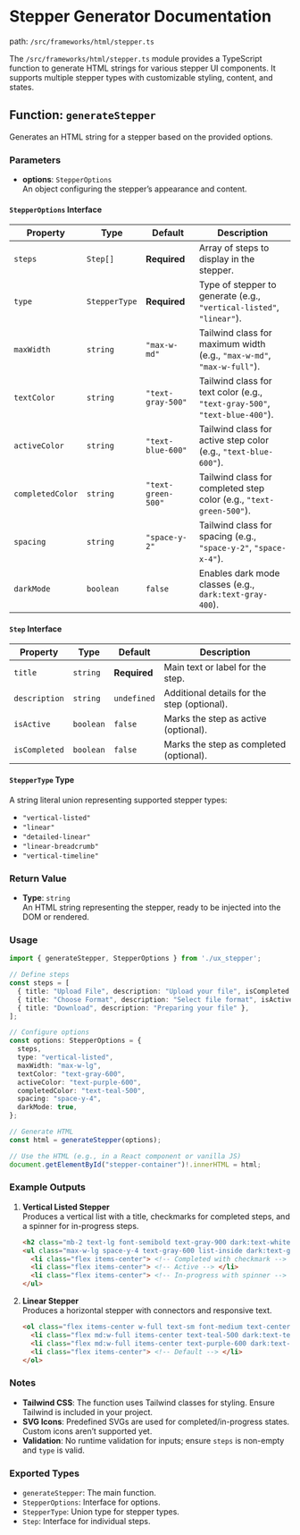# Stepper Generator Documentation
path: `/src/frameworks/html/stepper.ts`


The `/src/frameworks/html/stepper.ts` module provides a TypeScript function to generate HTML strings for various stepper UI components. It supports multiple stepper types with customizable styling, content, and states.

## Function: `generateStepper`

Generates an HTML string for a stepper based on the provided options.

### Parameters
- **options**: `StepperOptions`  
  An object configuring the stepper’s appearance and content.

#### `StepperOptions` Interface
| Property          | Type            | Default             | Description                                                                 |
|-------------------|-----------------|---------------------|-----------------------------------------------------------------------------|
| `steps`           | `Step[]`        | **Required**        | Array of steps to display in the stepper.                                  |
| `type`            | `StepperType`   | **Required**        | Type of stepper to generate (e.g., `"vertical-listed"`, `"linear"`).       |
| `maxWidth`        | `string`        | `"max-w-md"`        | Tailwind class for maximum width (e.g., `"max-w-md"`, `"max-w-full"`).     |
| `textColor`       | `string`        | `"text-gray-500"`   | Tailwind class for text color (e.g., `"text-gray-500"`, `"text-blue-400"`).|
| `activeColor`     | `string`        | `"text-blue-600"`   | Tailwind class for active step color (e.g., `"text-blue-600"`).            |
| `completedColor`  | `string`        | `"text-green-500"`  | Tailwind class for completed step color (e.g., `"text-green-500"`).        |
| `spacing`         | `string`        | `"space-y-2"`       | Tailwind class for spacing (e.g., `"space-y-2"`, `"space-x-4"`).           |
| `darkMode`        | `boolean`       | `false`             | Enables dark mode classes (e.g., `dark:text-gray-400`).                    |

#### `Step` Interface
| Property       | Type     | Default | Description                                      |
|----------------|----------|---------|--------------------------------------------------|
| `title`        | `string` | **Required** | Main text or label for the step.            |
| `description`  | `string` | `undefined`  | Additional details for the step (optional). |
| `isActive`     | `boolean`| `false`      | Marks the step as active (optional).        |
| `isCompleted`  | `boolean`| `false`      | Marks the step as completed (optional).     |

#### `StepperType` Type
A string literal union representing supported stepper types:
- `"vertical-listed"`
- `"linear"`
- `"detailed-linear"`
- `"linear-breadcrumb"`
- `"vertical-timeline"`

### Return Value
- **Type**: `string`  
  An HTML string representing the stepper, ready to be injected into the DOM or rendered.

### Usage
```typescript
import { generateStepper, StepperOptions } from './ux_stepper';

// Define steps
const steps = [
  { title: "Upload File", description: "Upload your file", isCompleted: true },
  { title: "Choose Format", description: "Select file format", isActive: true },
  { title: "Download", description: "Preparing your file" },
];

// Configure options
const options: StepperOptions = {
  steps,
  type: "vertical-listed",
  maxWidth: "max-w-lg",
  textColor: "text-gray-600",
  activeColor: "text-purple-600",
  completedColor: "text-teal-500",
  spacing: "space-y-4",
  darkMode: true,
};

// Generate HTML
const html = generateStepper(options);

// Use the HTML (e.g., in a React component or vanilla JS)
document.getElementById("stepper-container")!.innerHTML = html;
```

### Example Outputs
1. **Vertical Listed Stepper**  
   Produces a vertical list with a title, checkmarks for completed steps, and a spinner for in-progress steps.
   ```html
   <h2 class="mb-2 text-lg font-semibold text-gray-900 dark:text-white">Upload File</h2>
   <ul class="max-w-lg space-y-4 text-gray-600 list-inside dark:text-gray-600">
     <li class="flex items-center"> <!-- Completed with checkmark --> </li>
     <li class="flex items-center"> <!-- Active --> </li>
     <li class="flex items-center"> <!-- In-progress with spinner --> </li>
   </ul>
   ```

2. **Linear Stepper**  
   Produces a horizontal stepper with connectors and responsive text.
   ```html
   <ol class="flex items-center w-full text-sm font-medium text-center text-gray-600 dark:text-gray-600 sm:text-base">
     <li class="flex md:w-full items-center text-teal-500 dark:text-teal-500"> <!-- Completed --> </li>
     <li class="flex md:w-full items-center text-purple-600 dark:text-purple-600"> <!-- Active --> </li>
     <li class="flex items-center"> <!-- Default --> </li>
   </ol>
   ```

### Notes
- **Tailwind CSS**: The function uses Tailwind classes for styling. Ensure Tailwind is included in your project.
- **SVG Icons**: Predefined SVGs are used for completed/in-progress states. Custom icons aren’t supported yet.
- **Validation**: No runtime validation for inputs; ensure `steps` is non-empty and `type` is valid.

### Exported Types
- `generateStepper`: The main function.
- `StepperOptions`: Interface for options.
- `StepperType`: Union type for stepper types.
- `Step`: Interface for individual steps.

